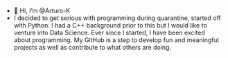 - 👋 Hi, I’m @Arturo-K
- I decided to get serious with programming during quarantine, started off with Python.
I had a C++ background prior to this but I would like to venture into Data Science.
Ever since I started, I have been excited about programming. My GitHub is a step to develop fun and
meaningful projects as well as contribute to what others are doing.

<!---
Arturo-K/Arturo-K is a ✨ special ✨ repository because its `README.md` (this file) appears on your GitHub profile.
You can click the Preview link to take a look at your changes.
--->
